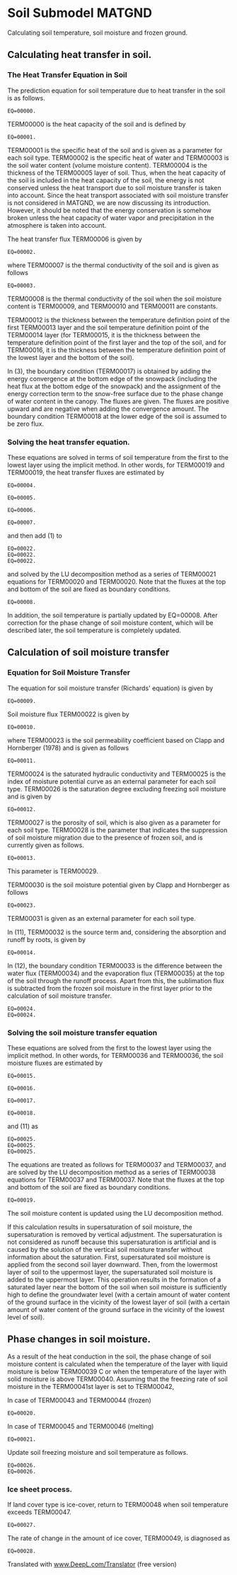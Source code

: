 # Soil Submodel MATGND

Calculating soil temperature, soil moisture and frozen ground.

## Calculating heat transfer in soil.

### The Heat Transfer Equation in Soil

The prediction equation for soil temperature due to heat transfer in the soil is as follows.

    EQ=00000.

TERM00000 is the heat capacity of the soil and is defined by

    EQ=00001.

TERM00001 is the specific heat of the soil and is given as a parameter for each soil type. TERM00002 is the specific heat of water and TERM00003 is the soil water content (volume moisture content). TERM00004 is the thickness of the TERM00005 layer of soil. Thus, when the heat capacity of the soil is included in the heat capacity of the soil, the energy is not conserved unless the heat transport due to soil moisture transfer is taken into account. Since the heat transport associated with soil moisture transfer is not considered in MATGND, we are now discussing its introduction. However, it should be noted that the energy conservation is somehow broken unless the heat capacity of water vapor and precipitation in the atmosphere is taken into account.

The heat transfer flux TERM00006 is given by

    EQ=00002.

where TERM00007 is the thermal conductivity of the soil and is given as follows

    EQ=00003.

TERM00008 is the thermal conductivity of the soil when the soil moisture content is TERM00009, and TERM00010 and TERM00011 are constants.

TERM00012 is the thickness between the temperature definition point of the first TERM00013 layer and the soil temperature definition point of the TERM00014 layer (for TERM00015, it is the thickness between the temperature definition point of the first layer and the top of the soil, and for TERM00016, it is the thickness between the temperature definition point of the lowest layer and the bottom of the soil).

In (3), the boundary condition (TERM00017) is obtained by adding the energy convergence at the bottom edge of the snowpack (including the heat flux at the bottom edge of the snowpack) and the assignment of the energy correction term to the snow-free surface due to the phase change of water content in the canopy. The fluxes are given. The fluxes are positive upward and are negative when adding the convergence amount. The boundary condition TERM00018 at the lower edge of the soil is assumed to be zero flux.

### Solving the heat transfer equation.

These equations are solved in terms of soil temperature from the first to the lowest layer using the implicit method. In other words, for TERM00019 and TERM00019, the heat transfer fluxes are estimated by

    EQ=00004.

    EQ=00005.

    EQ=00006.

    EQ=00007.

and then add (1) to

    EQ=00022.
    EQ=00022.
    EQ=00022.

and solved by the LU decomposition method as a series of TERM00021 equations for TERM00020 and TERM00020. Note that the fluxes at the top and bottom of the soil are fixed as boundary conditions.

    EQ=00008.

In addition, the soil temperature is partially updated by EQ=00008. After correction for the phase change of soil moisture content, which will be described later, the soil temperature is completely updated.

## Calculation of soil moisture transfer

### Equation for Soil Moisture Transfer

The equation for soil moisture transfer (Richards' equation) is given by

    EQ=00009.

Soil moisture flux TERM00022 is given by

    EQ=00010.

where TERM00023 is the soil permeability coefficient based on Clapp and Hornberger (1978) and is given as follows

    EQ=00011.

TERM00024 is the saturated hydraulic conductivity and TERM00025 is the index of moisture potential curve as an external parameter for each soil type. TERM00026 is the saturation degree excluding freezing soil moisture and is given by

    EQ=00012.

TERM00027 is the porosity of soil, which is also given as a parameter for each soil type. TERM00028 is the parameter that indicates the suppression of soil moisture migration due to the presence of frozen soil, and is currently given as follows.

    EQ=00013.

This parameter is TERM00029.

TERM00030 is the soil moisture potential given by Clapp and Hornberger as follows

    EQ=00023.

TERM00031 is given as an external parameter for each soil type.

In (11), TERM00032 is the source term and, considering the absorption and runoff by roots, is given by

    EQ=00014.

In (12), the boundary condition TERM00033 is the difference between the water flux (TERM00034) and the evaporation flux (TERM00035) at the top of the soil through the runoff process. Apart from this, the sublimation flux is subtracted from the frozen soil moisture in the first layer prior to the calculation of soil moisture transfer.

    EQ=00024.
    EQ=00024.

### Solving the soil moisture transfer equation

These equations are solved from the first to the lowest layer using the implicit method. In other words, for TERM00036 and TERM00036, the soil moisture fluxes are estimated by

    EQ=00015.

    EQ=00016.

    EQ=00017.

    EQ=00018.

and (11) as

    EQ=00025.
    EQ=00025.
    EQ=00025.

The equations are treated as follows for TERM00037 and TERM00037, and are solved by the LU decomposition method as a series of TERM00038 equations for TERM00037 and TERM00037. Note that the fluxes at the top and bottom of the soil are fixed as boundary conditions.

    EQ=00019.

The soil moisture content is updated using the LU decomposition method.

If this calculation results in supersaturation of soil moisture, the supersaturation is removed by vertical adjustment. The supersaturation is not considered as runoff because this supersaturation is artificial and is caused by the solution of the vertical soil moisture transfer without information about the saturation. First, supersaturated soil moisture is applied from the second soil layer downward. Then, from the lowermost layer of soil to the uppermost layer, the supersaturated soil moisture is added to the uppermost layer. This operation results in the formation of a saturated layer near the bottom of the soil when soil moisture is sufficiently high to define the groundwater level (with a certain amount of water content of the ground surface in the vicinity of the lowest layer of soil (with a certain amount of water content of the ground surface in the vicinity of the lowest level of soil).

## Phase changes in soil moisture.

As a result of the heat conduction in the soil, the phase change of soil moisture content is calculated when the temperature of the layer with liquid moisture is below TERM00039 C or when the temperature of the layer with solid moisture is above TERM00040. Assuming that the freezing rate of soil moisture in the TERM00041st layer is set to TERM00042,

In case of TERM00043 and TERM00044 (frozen)

    EQ=00020.

In case of TERM00045 and TERM00046 (melting)

    EQ=00021.

Update soil freezing moisture and soil temperature as follows.

    EQ=00026.
    EQ=00026.

### Ice sheet process.

If land cover type is ice-cover, return to TERM00048 when soil temperature exceeds TERM00047.

    EQ=00027.

The rate of change in the amount of ice cover, TERM00049, is diagnosed as

    EQ=00028.
 Translated with www.DeepL.com/Translator (free version)
